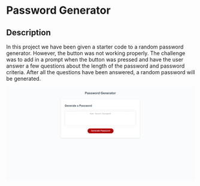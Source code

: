 # Password Generator

## Description
In this project we have been given a starter code to a random password generator. However, the button was not working properly. The challenge was to add in a prompt when the button was pressed and have the user answer a few questions about the length of the password and password criteria. After all the questions have been answered, a random password will be generated.


![This will resemble the mock-up located in the challenge README.md.](assets/Screenshot%202023-01-16%20214520.png)
